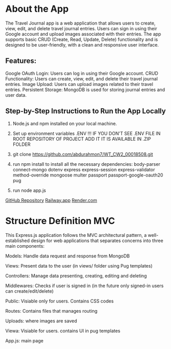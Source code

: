 # About the App
The Travel Journal app is a web application that allows users to create, view, edit, and delete travel journal entries. Users can sign in using their Google account and upload images associated with their entries. The app supports basic CRUD (Create, Read, Update, Delete) functionality and is designed to be user-friendly, with a clean and responsive user interface.

## Features:
Google OAuth Login: Users can log in using their Google account.
CRUD Functionality: Users can create, view, edit, and delete their travel journal entries.
Image Upload: Users can upload images related to their travel entries.
Persistent Storage: MongoDB is used for storing journal entries and user data.

## Step-by-Step Instructions to Run the App Locally

1. Node.js and npm installed on your local machine.

2. Set up environment variables .ENV !!!
        IF YOU DON'T SEE .ENV FILE IN ROOT REPOSITORY OF PROJECT ADD IT
        IT IS AVAILABLE IN .ZIP FOLDER

3. git clone https://github.com/abdurahmon7/WT_CW2_00018508.git
4. run npm install to install all the necessary dependencies:
    body-parser
    connect-mongo
    dotenv
    express
    express-session
    express-validator
    method-override
    mongoose
    multer
    passport
    passport-google-oauth20
    pug

5. run node app.js

[GitHub Repository](https://github.com/abdurahmon7/WT_CW2_00018508.git)
[Railway.app](https://wtcw200018508-production.up.railway.app/)
[Render.com](https://wt-cw2-00018508.onrender.com/)


# Structure Definition MVC

This Express.js application follows the MVC architectural pattern, a well-established design for web applications that separates concerns into three main components:

Models: Handle data request and response from MongoDB

Views: Present data to the user (in views/ folder using Pug templates)

Controllers: Manage data presenting, creating, editing and deleting

Middlewares: Checks if user is signed in (in the future only signed-in users can create/edit/delete)

Public: Visiable only for users. Contains CSS codes

Routes: Contains files that manages routing

Uploads: where images are saved

Viewa: Visiable for users. contains UI in pug templates

App.js: main page
